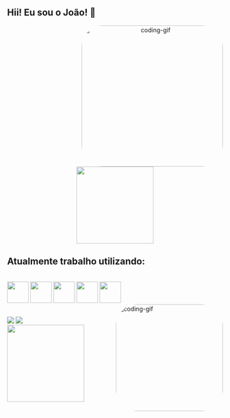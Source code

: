 ## Hii! Eu sou o João! :vulcan_salute:
<div align="center">
    <img align="right" alt="coding-gif" height="330" style="border-radius:50px;" src="https://user-images.githubusercontent.com/96243345/150603458-863361d7-e268-498e-bee5-4c94c2721e6d.gif?width=676&height=676">
  <href="https://github.com/joaoclaudiolobato">
  <img height="180em" src="https://github-readme-stats.vercel.app/api?username=joaoclaudiolobato&show_icons=true&theme=github_dark&include_all_commits=true&count_private=true">

</div>
  
  ## Atualmente trabalho utilizando:
<div style="display: inline_block"><br>
<code><a href="https://www.r-project.org/" target="_blank"><img height="50" src="https://www.vectorlogo.zone/logos/r-project/r-project-official.svg"></a></code>
<code><a href="https://datastudio.google.com/" target="_blank"><img height="50" src="https://cdn.cdnlogo.com/logos/g/40/google-data-studio.svg"></a></code>
<code><a href="https://powerbi.microsoft.com/pt-br/" target="_blank"><img height="50" src="https://img.icons8.com/color/48/000000/power-bi.png" col="yellow"></a></code>
<code><a href="https://dbeaver.io/" target="_blank"><img height="50" src="https://upload.wikimedia.org/wikipedia/commons/b/b5/DBeaver_logo.svg"></a></code>
<code><a href="https://git-scm.com/" target="_blank"><img height="50" src="https://www.vectorlogo.zone/logos/git-scm/git-scm-ar21.svg"></a></code>

  
  <img align="right" alt="coding-gif" height="250" style="border-radius:50px;" src="https://i.pinimg.com/originals/e4/26/70/e426702edf874b181aced1e2fa5c6cde.gif?width=676&height=676">
</div>
  
  ##
 
<div> 
  <a href = "mailto:jcsa.lobato@gmail.com"><img src="https://img.shields.io/badge/-Gmail-%23333?style=for-the-badge&logo=gmail&logoColor=white" target="_blank"></a>
  <a href="https://www.linkedin.com/in/joaoclaudiolobato/" target="_blank"><img src="https://img.shields.io/badge/-LinkedIn-%230077B5?style=for-the-badge&logo=linkedin&logoColor=white" target="_blank"></a>

 
</div>
  
<img height="180em" src="https://github-readme-stats.vercel.app/api/top-langs/?username=joaoclaudiolobato&langs_count=7&theme=github_dark"/>
